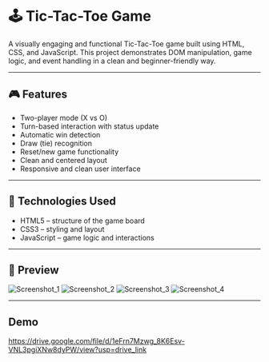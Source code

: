 
# 🕹️ Tic-Tac-Toe Game

A visually engaging and functional Tic-Tac-Toe game built using HTML, CSS, and JavaScript. This project demonstrates DOM manipulation, game logic, and event handling in a clean and beginner-friendly way.

---

## 🎮 Features

- Two-player mode (X vs O)
- Turn-based interaction with status update
- Automatic win detection
- Draw (tie) recognition
- Reset/new game functionality
- Clean and centered layout
- Responsive and clean user interface

---

## 📁 Technologies Used

- HTML5 – structure of the game board
- CSS3 – styling and layout
- JavaScript – game logic and interactions

---

## 📸 Preview

![Screenshot_1](https://github.com/user-attachments/assets/010bb426-9fe8-4360-8fdc-10540c4f3a1e)
![Screenshot_2](https://github.com/user-attachments/assets/6885f659-58a4-4fd0-971a-5268ef9162e1)
![Screenshot_3](https://github.com/user-attachments/assets/3ea5a995-e075-41f8-84cd-3dd5a2f5d430)
![Screenshot_4](https://github.com/user-attachments/assets/69e0f185-0a91-4032-82cd-c987eb7c08bb)

---

## Demo

https://drive.google.com/file/d/1eFrn7Mzwg_8K6Esv-VNL3pgiXNw8dyPW/view?usp=drive_link

